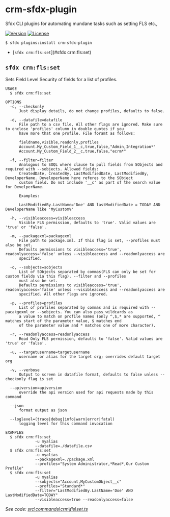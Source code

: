 crm-sfdx-plugin
================================

Sfdx CLI plugins for automating mundane tasks such as setting FLS etc.,

[![Version](https://img.shields.io/npm/v/crm-sfdx-plugin.svg)](https://npmjs.org/package/crm-sfdx-plugin)
[![License](https://img.shields.io/npm/l/crm-sfdx-plugin.svg)](https://github.com/venkatpolisetti/crm-sfdx-plugin/blob/master/package.json)

<!-- install -->
```sh-session
$ sfdx plugins:install crm-sfdx-plugin
```
* [`sfdx crm:fls:set`](#sfdx crm:fls:set)

## `sfdx crm:fls:set`

Sets Field Level Security of fields for a list of profiles.

```
USAGE
  $ sfdx crm:fls:set

OPTIONS
  -c, --checkonly
      Just display details, do not change profiles, defaults to false.

  -d, --datafile=datafile
      File path to a csv file. All other flags are ignored. Make sure to enclose 'profiles' column in double quotes if you 
      have more that one profile. File foramt as follows:

      fieldname,visible,readonly,profiles
      Account.My_Custom_Field_1__c,true,false,"Admin,Integration*"
      Account.My_Custom_Field_2__c,true,false,"ecrm*"

  -f, --filter=filter
      Analogous to SOQL where clause to pull fields from SObjects and required with --sobjects. Allowed fields: 
      CreatedDate, CreatedBy, LastModifiedDate, LastModifiedBy, DeveloperName. DeveloperName here referes to the SObject 
      custom field. Do not include '__c' as part of the search value for DevelperName.

      Examples:

      LastModifiedBy.LastName='Doe' AND lastModifiedDate = TODAY AND DeveloperName like 'MyCustom%'

  -h, --visibleaccess=visibleaccess
      Visible FLS permission, defaults to 'true'. Valid values are 'true' or 'false'.

  -m, --packagexml=packagexml
      File path to package.xml. If this flag is set, --profiles must also be set. 
      Defaults permissions to visibleaccess='true', readonlyaccess='false' unless --visibleaccess and --readonlyaccess are 
      specified.

  -o, --sobjects=sobjects
      List of SObjects separated by commas(FLS can only be set for custom fields via this flag). --filter and --profiles 
      must also be set. 
      Defaults permissions to visibleaccess='true', readonlyaccess='false' unless --visibleaccess and --readonlyaccess are 
      specified. All other flags are ignored.

  -p, --profiles=profiles
      List of profiles separated by commas and is required with --pacakgexml or --sobjects. You can also pass wildcards as 
      a value to match on profile names (only ^,$,* are supported, ^ matches start of the parameter value, $ matches end 
      of the parameter value and * matches one of more character).

  -r, --readonlyaccess=readonlyaccess
      Read Only FLS permission, defaults to 'false'. Valid values are 'true' or 'false'.

  -u, --targetusername=targetusername
      username or alias for the target org; overrides default target org

  -v, --verbose
      Output to screen in datafile format, defaults to false unless --checkonly flag is set

  --apiversion=apiversion
      override the api version used for api requests made by this command

  --json
      format output as json

  --loglevel=(trace|debug|info|warn|error|fatal)
      logging level for this command invocation

EXAMPLES
  $ sfdx crm:fls:set
             -u myalias
             --datafile=./datafile.csv
  $ sfdx crm:fls:set
             -u myalias
             --packagexml=./package.xml
             --profiles="System Administrator,*Read*,Our Custom Profile"
  $ sfdx crm:fls:set
             -u myalias
             --sobjects="Account,MyCustomObject__c"
             --profiles="Standard*"
             --filter="LastModifiedBy.LastName='Doe' AND LastModifiedDate=TODAY"
             --visibleaccess=true --readonlyaccess=false
```

_See code: [src\commands\crm\fls\set.ts](https://github.com/venkatpolisetti/crm-sfdx-plugin/blob/v1.0.1/src\commands\crm\fls\set.ts)_
